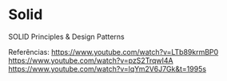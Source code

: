 # Solid
SOLID Principles &amp; Design Patterns

Referências:
https://www.youtube.com/watch?v=LTb89krmBP0
https://www.youtube.com/watch?v=pzS2TrqwI4A
https://www.youtube.com/watch?v=lqYm2V6J7Gk&t=1995s
